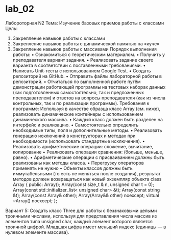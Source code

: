 # lab_02
Лабороторная N2
Тема: Изучение базовых приемов работы с классами
Цель:
1. Закрепление навыков работы с классами
2. Закрепление навыков работы с динамической памятью на «куче»
3. Закрепление навыков работы с массивами
Порядок выполнения работы:
• Ознакомиться с теоретическим материалом.
• Получить у преподавателя вариант задания.
• Реализовать задание своего варианта в соответствии с поставленными требованиями.
• Написать Unit-тесты с использованием Google Test.
• Создать репозиторий на GitHub.
• Отправить файлы лабораторной работы в репозиторий.
• Отчитаться по выполненной работе путём демонстрации работающей программы на тестовых наборах данных (как подготовленных самостоятельно, так и предложенных преподавателем) и ответов на вопросы преподавателя (как из числа контрольных, так и по реализации программы).
Требования к программе:
Используя в качестве образца класс Array (см. ниже), реализовать динамические контейнеры с использованием динамического массива.
• Каждый класс должен быть разделен на интерфейс и реализацию.
• Самостоятельно определить необходимые типы, поля и дополнительные методы.
• Реализовать генерацию исключений в конструкторах и методах при необходимости (использовать стандартные исключения).
• Реализовать арифметические операции: сложение, вычитание, копирование
• Реализовать операции сравнения: (больше, меньше, равно).
• Арифметические операции с присваиванием должны быть реализованы как методы класса.
• Перегрузку операторов применять не нужно
• Объекты классов должны быть иммутабельными (то есть не меняться после создания), результат методов должен возвращаться как новый экземпляр объекта
class Array
{
public:
  Array();
  Array(const size_t & n, unsigned char t = 0);
  Array(const std::initializer_list< unsigned char> &t);
  Array(const string &t);
  Array(const Array& other);
  Array(Array&& other) noexcept;
  virtual ~Array() noexcept;
};

Вариант 5:
Создать класс Three для работы с беззнаковыми целыми троичными числами, используя для представления
числа массив из элементов типа unsigned char, каждый элемент которого является троичной цифрой. Младшая цифра имеет меньший индекс (единицы — в нулевом элементе массива).
